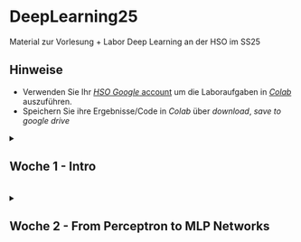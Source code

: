 # DeepLearning25
Material zur Vorlesung + Labor Deep Learning an der HSO im SS25

## Hinweise
* Verwenden Sie Ihr [*HSO Google* account](https://hilfe.cit.hs-offenburg.de/confluence/citpublic/google-workspace-hilfeseiten) um die Laboraufgaben in [*Colab*](https://colab.research.google.com) auszuführen.
* Speichern Sie ihre Ergebnisse/Code in *Colab* über *download*, *save to google drive* 

<details>
<summary> <H2> Woche 1 - Intro </H2><BR></summary>

### Colab Intro
* [Colab Tutorial](https://colab.research.google.com/notebooks/basic_features_overview.ipynb)

#### Advanced Colab Topics (optinal)
* [Markdown in Colab](https://colab.research.google.com/notebooks/markdown_guide.ipynb)
* [Accessing Data from Colab](https://colab.research.google.com/notebooks/io.ipynb)
* [Colab GitHub Integration](https://colab.research.google.com/github/googlecolab/colabtools/blob/master/notebooks/colab-github-demo.ipynb)


### Aufgabe 1
* [CIFAR10 Challenge](https://colab.research.google.com/github/keuperj/DeepLearning25/blob/main/week_1/CIFAR10-ShallowLearning.ipynb)

</details>

<details>
<summary> <H2> Woche 2 - From Perceptron to MLP Networks </H2><BR></summary>

### Demos
* [Demo: single neuron](https://playground.tensorflow.org/#activation=linear&batchSize=10&dataset=gauss&regDataset=reg-plane&learningRate=0.03&regularizationRate=0&noise=0&networkShape=1&seed=0.29245&showTestData=true&discretize=false&percTrainData=50&x=true&y=true&xTimesY=false&xSquared=false&ySquared=false&cosX=false&sinX=false&cosY=false&sinY=false&collectStats=false&problem=classification&initZero=false&hideText=false)
* [Demo: single neuron - multi class](https://playground.tensorflow.org/#activation=linear&batchSize=10&dataset=xor&regDataset=reg-plane&learningRate=0.03&regularizationRate=0&noise=0&networkShape=1&seed=0.34827&showTestData=true&discretize=false&percTrainData=50&x=true&y=true&xTimesY=false&xSquared=false&ySquared=false&cosX=false&sinX=false&cosY=false&sinY=false&collectStats=false&problem=classification&initZero=false&hideText=false)

### NN from scratch in Python
* [Single Neuron]((https://colab.research.google.com/github/keuperj/DeepLearning25/blob/main/week_2/A_simple_Perceptron_in_NumPy_solution.ipynb)

### Aufgabe 2

</details>
